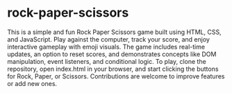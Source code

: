 # rock-paper-scissors

This is a simple and fun Rock Paper Scissors game built using HTML, CSS, and JavaScript. Play against the computer, track your score, and enjoy interactive gameplay with emoji visuals. The game includes real-time updates, an option to reset scores, and demonstrates concepts like DOM manipulation, event listeners, and conditional logic. To play, clone the repository, open index.html in your browser, and start clicking the buttons for Rock, Paper, or Scissors. Contributions are welcome to improve features or add new ones.
